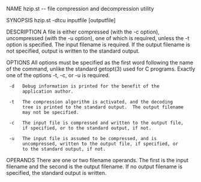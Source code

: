 NAME
     hzip.st -- file compression and decompression utility

SYNOPSIS
     hzip.st -dtcu inputfile [outputfile]

DESCRIPTION
     A file is either compressed (with the -c option), uncompressed
     (with the -u option), one of which is required, unless the -t
     option is specified.  The input filename is required.  If the
     output filename is not specified, output is written to the
     standard output.

OPTIONS
     All options must be specified as the first word following the
     name of the command, unlike the standard getopt(3) used for C
     programs.  Exactly one of the options -t, -c, or -u is required.

     -d   Debug information is printed for the benefit of the
          application author.

     -t   The compression algorithm is activated, and the decoding
          tree is printed to the standard output.  The output filename
          may not be specified.

     -c   The input file is compressed and written to the output file,
          if specified, or to the standard output, if not.

     -u   The input file is assumed to be compressed, and is
          uncompressed, written to the output file, if specified, or
          to the standard output, if not.

OPERANDS
     There are one or two filename operands.  The first is the input
     filename and the second is the output filename.  If no output
     filename is specified, the standard output is written.

